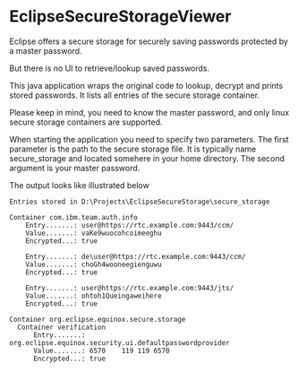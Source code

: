# EclipseSecureStorageViewer

Eclipse offers a secure storage for securely saving passwords protected by a master password. 

But there is no UI to retrieve/lookup saved passwords. 

This java application wraps the original code to lookup, decrypt and prints stored passwords. It lists all entries of the secure storage container. 

Please keep in mind, you need to know the master password, and only linux secure storage containers are supported.


When starting the application you need to specify two parameters. The first parameter is the path to the secure storage file. It is typically name secure_storage and located somehere in your home directory. The second argument is your master password.

The output looks like illustrated below

    Entries stored in D:\Projects\EclipseSecureStorage\secure_storage

    Container com.ibm.team.auth.info
        Entry.......: user@https://rtc.example.com:9443/ccm/
        Value.......: vaKe9wuocohcoimeeghu
        Encrypted...: true

        Entry.......: de\user@https://rtc.example.com:9443/ccm/
        Value.......: choGh4wooneegienguwu
        Encrypted...: true
    
        Entry.......: user@https://rtc.example.com:9443/jts/
        Value.......: ohtoh1Queingaweihere
        Encrypted...: true

    Container org.eclipse.equinox.secure.storage
      Container verification
          Entry.......: org.eclipse.equinox.security.ui.defaultpasswordprovider
          Value.......: 6570	119	119	6570
          Encrypted...: true